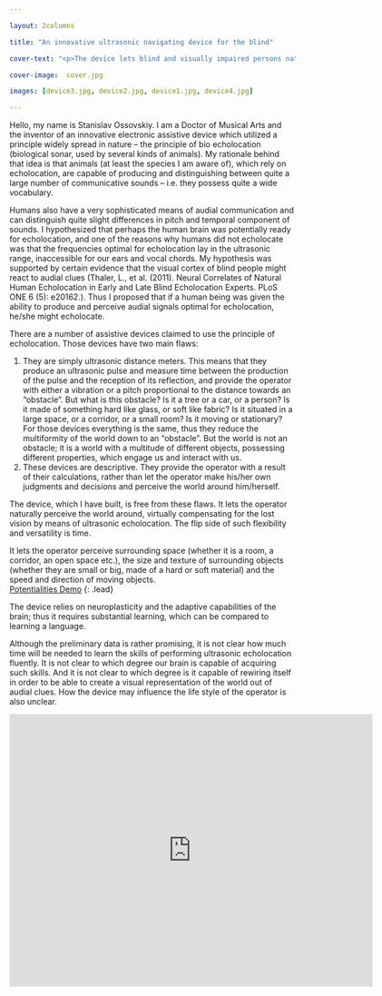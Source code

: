 ```yaml
---

layout: 2columns

title: "An innovative ultrasonic navigating device for the blind"

cover-text: "<p>The device lets blind and visually impaired persons naturally perceive the world around, virtually compensating for the lost vision by means of ultrasonic echolocation.</p><p> Now people with visual impairments can perceive surrounding space, the size and texture of surrounding objects and the speed and direction of moving objects.</p><p> The device relies on neuroplasticity and the adaptive capabilities of the brain; thus it requires substantial learning. Although the preliminary data is rather promising, it is not clear to which degree our brain is capable of acquiring such skills. </p><p><strong>The project seeks funding for further development and research.<br><small>( Patent Pending )</small></strong></p> "

cover-image:  cover.jpg

images: [device3.jpg, device2.jpg, device1.jpg, device4.jpg]

---
```


Hello, my name is Stanislav Ossovskiy. I am a Doctor of Musical Arts and the inventor of an innovative electronic assistive device which utilized a principle widely spread in nature – the principle of bio echolocation (biological sonar, used by several kinds of animals). My rationale behind that idea is that animals (at least the species I am aware of), which rely on echolocation, are capable of producing and distinguishing between quite a large number of communicative sounds – i.e. they possess quite a wide vocabulary.

Humans also have a very sophisticated means of audial communication and can distinguish quite slight differences in pitch and temporal component of sounds. I hypothesized that perhaps the human brain was potentially ready for echolocation, and one of the reasons why humans did not echolocate was that the frequencies optimal for echolocation lay in the ultrasonic range, inaccessible for our ears and vocal chords. My hypothesis was supported by certain evidence that the visual cortex of blind people might react to audial clues (Thaler, L., et al. (2011). Neural Correlates of Natural Human Echolocation in Early and Late Blind Echolocation Experts. PLoS ONE 6 (5): e20162.). Thus I proposed that if a human being was given the ability to produce and perceive audial signals optimal for echolocation, he/she might echolocate.

There are a number of assistive devices claimed to use the principle of echolocation. Those devices have two main flaws:

1. They are simply ultrasonic distance meters. This means that they produce an ultrasonic pulse and measure time between the production of the pulse and the reception of its reflection, and provide the operator with either a vibration or a pitch proportional to the distance towards an “obstacle”. But what is this obstacle? Is it a tree or a car, or a person? Is it made of something hard like glass, or soft like fabric? Is it situated in a large space, or a corridor, or a small room? Is it moving or stationary? For those devices everything is the same, thus they reduce the multiformity of the world down to an “obstacle”. But the world is not an obstacle; it is a world with a multitude of different objects, possessing different properties, which engage us and interact with us.
2. These devices are descriptive. They provide the operator with a result of their calculations, rather than let the operator make his/her own judgments and decisions and perceive the world around him/herself.


The device, which I have built, is free from these flaws. It lets the operator naturally perceive the world around, virtually compensating for the lost vision by means of ultrasonic echolocation. The flip side of such flexibility and versatility is time.

It lets the operator perceive surrounding space (whether it is a room, a corridor, an open space etc.), the size and texture of surrounding objects (whether they are small or big, made of a hard or soft material) and the speed and direction of moving objects.
  <br><a class="button" href="demo.html">Potentialities Demo</a>
 {: .lead}


The device relies on neuroplasticity and the adaptive capabilities of the brain; thus it requires substantial learning, which can be compared to learning a language.

Although the preliminary data is rather promising, it is not clear how much time will be needed to learn the skills of performing ultrasonic echolocation fluently. It is not clear to which degree our brain is capable of acquiring such skills. And it is not clear to which degree is it capable of rewiring itself in order to be able to create a visual representation of the world out of audial clues. How the device may influence the life style of the operator is also unclear.


<div class="iframeWrapper">
    <div class="iframeContainer">
         <iframe width="640" height="480" src="http://www.youtube.com/embed/TztAUuIfJF4" frameborder="0" allowfullscreen></iframe>
     </div>
</div>
